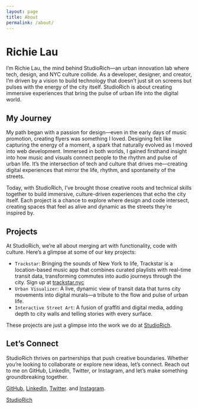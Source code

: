```yaml
---
layout: page
title: About
permalink: /about/
---
```


# Richie Lau
I’m Richie Lau, the mind behind StudioRich—an urban innovation lab where tech, design, and NYC culture collide. As a developer, designer, and creator, I’m driven by a vision to build technology that doesn’t just sit on screens but pulses with the energy of the city itself. StudioRich is about creating immersive experiences that bring the pulse of urban life into the digital world.


## My Journey
My path began with a passion for design—even in the early days of music promotion, creating flyers was something I loved. Designing felt like capturing the energy of a moment, a spark that naturally evolved as I moved into web development. Immersed in both worlds, I gained firsthand insight into how music and visuals connect people to the rhythm and pulse of urban life. It’s the intersection of tech and culture that drives me—creating digital experiences that mirror the life, rhythm, and spontaneity of the streets.

Today, with StudioRich, I’ve brought those creative roots and technical skills together to build immersive, culture-driven experiences that echo the city itself. Each project is a chance to explore where design and code intersect, creating spaces that feel as alive and dynamic as the streets they’re inspired by.


## Projects
At StudioRich, we’re all about merging art with functionality, code with culture. Here’s a glimpse at some of our key projects:

- `Trackstar`: Bringing the sounds of New York to life, Trackstar is a location-based music app that combines curated playlists with real-time transit data, transforming commutes into audio journeys through the city. Sign up at [trackstar.nyc](trackstar.nyc)
- `Urban Visualizer`: A live, dynamic view of transit data that turns city movements into digital murals—a tribute to the flow and pulse of urban life.
- `Interactive Street Art`: A fusion of graffiti and digital media, adding depth to city walls and telling stories with every surface.

These projects are just a glimpse into the work we do at [StudioRich](http://studioirich.shop).

## Let’s Connect
StudioRich thrives on partnerships that push creative boundaries. Whether you’re looking to collaborate or explore new ideas, let’s connect. Reach out to me on GitHub, LinkedIn, Twitter, or Instagram, and let’s make something groundbreaking together.

[GitHub](https://github.com/studiorichie), [LinkedIn](https://linkedin.com/in/richielau), [Twitter](https://twitter.com/richielau). and [Instagram](https://instagram.com/richielau).

[StudioRich](http://studiorich.shop)
